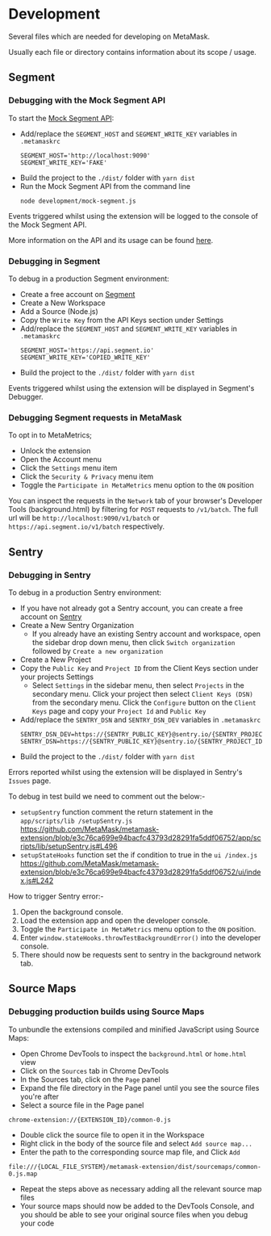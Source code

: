 # Development

Several files which are needed for developing on MetaMask.

Usually each file or directory contains information about its scope / usage.

## Segment

### Debugging with the Mock Segment API

To start the [Mock Segment API](./mock-segment.js):

-   Add/replace the `SEGMENT_HOST` and `SEGMENT_WRITE_KEY` variables in `.metamaskrc`
    ```
    SEGMENT_HOST='http://localhost:9090'
    SEGMENT_WRITE_KEY='FAKE'
    ```
-   Build the project to the `./dist/` folder with `yarn dist`
-   Run the Mock Segment API from the command line
    ```
    node development/mock-segment.js
    ```

Events triggered whilst using the extension will be logged to the console of the Mock Segment API.

More information on the API and its usage can be found [here](./mock-segment.js#L28).

### Debugging in Segment

To debug in a production Segment environment:

- Create a free account on [Segment](https://segment.com/)
- Create a New Workspace
- Add a Source (Node.js)
- Copy the `Write Key` from the API Keys section under Settings
-   Add/replace the `SEGMENT_HOST` and `SEGMENT_WRITE_KEY` variables in `.metamaskrc`
    ```
    SEGMENT_HOST='https://api.segment.io'
    SEGMENT_WRITE_KEY='COPIED_WRITE_KEY'
    ```
-   Build the project to the `./dist/` folder with `yarn dist`

Events triggered whilst using the extension will be displayed in Segment's Debugger.

### Debugging Segment requests in MetaMask

To opt in to MetaMetrics;
- Unlock the extension
- Open the Account menu
- Click the `Settings` menu item
- Click the `Security & Privacy` menu item
- Toggle the `Participate in MetaMetrics` menu option to the `ON` position

You can inspect the requests in the `Network` tab of your browser's Developer Tools (background.html)
by filtering for `POST` requests to `/v1/batch`. The full url will be `http://localhost:9090/v1/batch`
or `https://api.segment.io/v1/batch` respectively.

## Sentry

### Debugging in Sentry

To debug in a production Sentry environment:

- If you have not already got a Sentry account, you can create a free account on [Sentry](https://sentry.io/)
- Create a New Sentry Organization
    - If you already have an existing Sentry account and workspace, open the sidebar drop down menu, then click `Switch organization` followed by `Create a new organization`
- Create a New Project
- Copy the `Public Key` and `Project ID` from the Client Keys section under your projects Settings
    - Select `Settings` in the sidebar menu, then select `Projects` in the secondary menu. Click your project then select `Client Keys (DSN)` from the secondary menu. Click the `Configure` button on the `Client Keys` page and copy your `Project Id` and `Public Key`
-   Add/replace the `SENTRY_DSN` and `SENTRY_DSN_DEV` variables in `.metamaskrc`
    ```
    SENTRY_DSN_DEV=https://{SENTRY_PUBLIC_KEY}@sentry.io/{SENTRY_PROJECT_ID}
    SENTRY_DSN=https://{SENTRY_PUBLIC_KEY}@sentry.io/{SENTRY_PROJECT_ID}
    ```
-   Build the project to the `./dist/` folder with `yarn dist`

Errors reported whilst using the extension will be displayed in Sentry's `Issues` page.

To debug in test build we need to comment out the below:- <br>
- `setupSentry` function comment the return statement in the `app/scripts/lib
/setupSentry.js`  https://github.com/MetaMask/metamask-extension/blob/e3c76ca699e94bacfc43793d28291fa5ddf06752/app/scripts/lib/setupSentry.js#L496
- `setupStateHooks` function set the if condition to true in the `ui
/index.js` https://github.com/MetaMask/metamask-extension/blob/e3c76ca699e94bacfc43793d28291fa5ddf06752/ui/index.js#L242

How to trigger Sentry error:-
1. Open the background console.
2. Load the extension app and open the developer console.
3. Toggle the `Participate in MetaMetrics` menu option to the `ON` position.
4. Enter `window.stateHooks.throwTestBackgroundError()` into the developer console.
5. There should now be requests sent to sentry in the background network tab.

## Source Maps

### Debugging production builds using Source Maps

To unbundle the extensions compiled and minified JavaScript using Source Maps:

- Open Chrome DevTools to inspect the `background.html` or `home.html` view
- Click on the `Sources` tab in Chrome DevTools
- In the Sources tab, click on the `Page` panel
- Expand the file directory in the Page panel until you see the source files you're after
- Select a source file in the Page panel
```
chrome-extension://{EXTENSION_ID}/common-0.js
```
- Double click the source file to open it in the Workspace
- Right click in the body of the source file and select `Add source map...`
- Enter the path to the corresponding source map file, and Click `Add`
```
file:///{LOCAL_FILE_SYSTEM}/metamask-extension/dist/sourcemaps/common-0.js.map
```
- Repeat the steps above as necessary adding all the relevant source map files
- Your source maps should now be added to the DevTools Console, and you should be able to see your original source files when you debug your code
